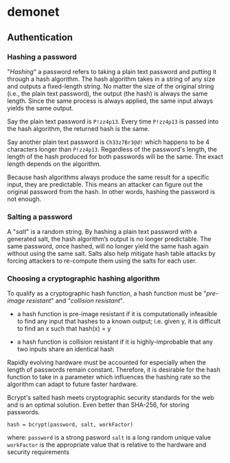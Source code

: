 # demonet




## Authentication



### Hashing a password

"*Hashing*" a password refers to taking a plain text password and putting it through a hash algorithm. The hash algorithm takes in a string of any size and outputs a fixed-length string. No matter the size of the original string (i.e., the plain text password), the output (the hash) is always the same length. Since the same process is always applied, the same input always yields the same output.

Say the plain text password is `P!zz4p13`. Every time `P!zz4p13` is passed into the hash algorithm, the returned hash is the same.

Say another plain text password is `Ch33z7Br3@d!` which happens to be 4 characters longer than `P!zz4p13`. Regardless of the password's length, the length of the hash produced for both passwords will be the same. The exact length depends on the algorithm.

Because hash algorithms always produce the same result for a specific input, they are predictable. This means an attacker can figure out the original password from the hash. In other words, hashing the password is not enough.



### Salting a password

A "*salt*" is a random string. By hashing a plain text password with a generated salt, the hash algorithm’s output is no longer predictable. The same password, once hashed, will no longer yield the same hash again without using the same salt. Salts also help mitigate hash table attacks by forcing attackers to re-compute them using the salts for each user.



### Choosing a cryptographic hashing algorithm

To qualify as a cryptographic hash function, a hash function must be "*pre-image resistant*" and "*collision resistant*".
	
- a hash function is pre-image resistant if it is computationally infeasible to find any input that hashes to a known output; i.e. given y, it is difficult to find an x such that hash(x) = y
	
- a hash function is collision resistant if it is highly-improbable that any two inputs share an identical hash

Rapidly evolving hardware must be accounted for especially when the length of passwords remain constant. Therefore, it is desirable for the hash function to take in a parameter which influences the hashing rate so the algorithm can adapt to future faster hardware.

Bcrypt's salted hash meets cryptographic security standards for the web and is an optimal solution. Even better than SHA-256, for storing passwords.

    hash = bcrypt(password, salt, workFactor)

where:
`password` is a strong pasword
`salt` is a long random unique value
`workFactor` is the appropriate value that is relative to the hardware and security requirements
